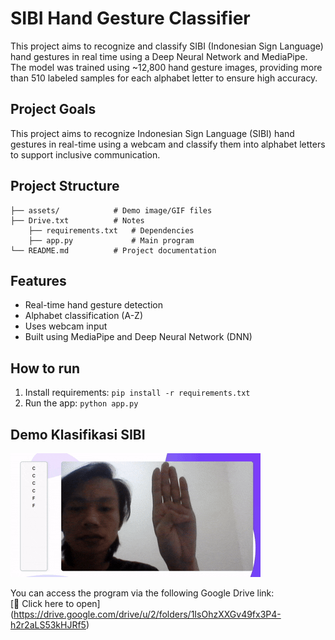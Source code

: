 # SIBI Hand Gesture Classifier

This project aims to recognize and classify SIBI (Indonesian Sign Language) hand gestures in real time using a Deep Neural Network and MediaPipe.
The model was trained using ~12,800 hand gesture images, providing more than 510 labeled samples for each alphabet letter to ensure high accuracy.

## Project Goals
This project aims to recognize Indonesian Sign Language (SIBI) hand gestures in real-time using a webcam and classify them into alphabet letters to support inclusive communication.

## Project Structure
```
├── assets/            # Demo image/GIF files
├── Drive.txt          # Notes
    ├── requirements.txt   # Dependencies
    ├── app.py             # Main program
└── README.md          # Project documentation
```

## Features
- Real-time hand gesture detection
- Alphabet classification (A-Z)
- Uses webcam input
- Built using MediaPipe and Deep Neural Network (DNN)

## How to run
1. Install requirements: `pip install -r requirements.txt`
2. Run the app: `python app.py`

## Demo Klasifikasi SIBI
![Demo Klasifikasi SIBI](assets/demo.gif)

You can access the program via the following Google Drive link:  
[🔗 Click here to open] (https://drive.google.com/drive/u/2/folders/1IsOhzXXGv49fx3P4-h2r2aLS53kHJRf5)

